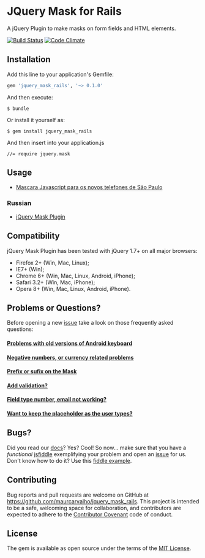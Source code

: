 # JQuery Mask for Rails

A jQuery Plugin to make masks on form fields and HTML elements.

[![Build Status](https://travis-ci.org/igorescobar/jQuery-Mask-Plugin.png)](https://travis-ci.org/igorescobar/jQuery-Mask-Plugin)
[![Code Climate](https://codeclimate.com/github/igorescobar/jQuery-Mask-Plugin.png)](https://codeclimate.com/github/igorescobar/jQuery-Mask-Plugin)

## Installation

Add this line to your application's Gemfile:

```ruby
gem 'jquery_mask_rails', '~> 0.1.0'
```

And then execute:

    $ bundle

Or install it yourself as:

    $ gem install jquery_mask_rails

And then insert into your application.js

    //= require jquery.mask

## Usage

  * [Mascara Javascript para os novos telefones de São Paulo](http://bit.ly/mascara-javascript-para-os-novos-telefones-de-sao-paulo)

### Russian
  * [jQuery Mask Plugin](http://zencoder.ru/javascript/jquery-mask-plugin/)

## Compatibility
jQuery Mask Plugin has been tested with jQuery 1.7+ on all major browsers:

 * Firefox 2+ (Win, Mac, Linux);
 * IE7+ (Win);
 * Chrome 6+ (Win, Mac, Linux, Android, iPhone);
 * Safari 3.2+ (Win, Mac, iPhone);
 * Opera 8+ (Win, Mac, Linux, Android, iPhone).

## Problems or Questions?
Before opening a new [issue](https://github.com/igorescobar/jQuery-Mask-Plugin/issues) take a look on those frequently asked questions:
#### [Problems with old versions of Android keyboard](https://github.com/igorescobar/jQuery-Mask-Plugin/issues/135)
#### [Negative numbers, or currency related problems](https://github.com/igorescobar/jQuery-Mask-Plugin/issues/436#issuecomment-253176511)
#### [Prefix or sufix on the Mask](https://github.com/igorescobar/jQuery-Mask-Plugin/issues/166)
#### [Add validation?](https://github.com/igorescobar/jQuery-Mask-Plugin/issues/387#issuecomment-192998092)
#### [Field type number, email not working?](https://github.com/igorescobar/jQuery-Mask-Plugin/issues/450#issuecomment-253225719)
#### [Want to keep the placeholder as the user types?](https://github.com/igorescobar/jQuery-Mask-Plugin/issues/450#issuecomment-253225719)

## Bugs?
Did you read our [docs](https://igorescobar.github.io/jQuery-Mask-Plugin/)? Yes? Cool! So now... make sure that you have a *functional* [jsfiddle](http://jsfiddle.net/) exemplifying your problem and open an [issue](https://github.com/igorescobar/jQuery-Mask-Plugin/issues) for us. Don't know how to do it? Use this [fiddle example](http://jsfiddle.net/igorescobar/6pco4om7/).

## Contributing

Bug reports and pull requests are welcome on GitHub at https://github.com/maurcarvalho/jquery_mask_rails. This project is intended to be a safe, welcoming space for collaboration, and contributors are expected to adhere to the [Contributor Covenant](http://contributor-covenant.org) code of conduct.


## License

The gem is available as open source under the terms of the [MIT License](http://opensource.org/licenses/MIT).

